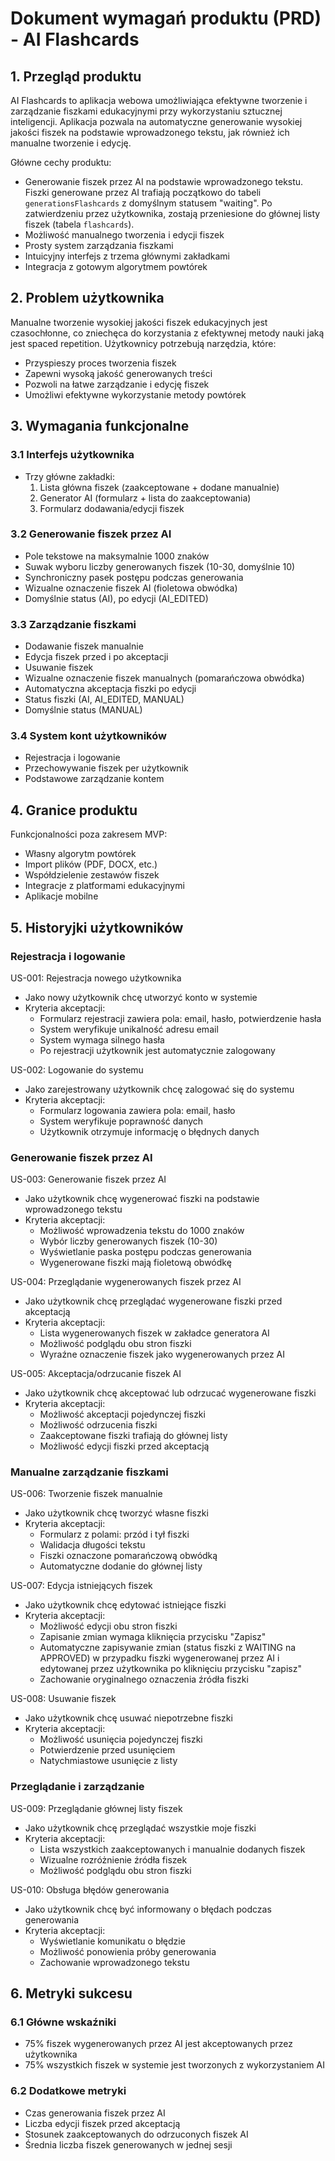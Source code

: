 # Dokument wymagań produktu (PRD) - AI Flashcards

## 1. Przegląd produktu

AI Flashcards to aplikacja webowa umożliwiająca efektywne tworzenie i zarządzanie fiszkami edukacyjnymi przy wykorzystaniu sztucznej inteligencji. Aplikacja pozwala na automatyczne generowanie wysokiej jakości fiszek na podstawie wprowadzonego tekstu, jak również ich manualne tworzenie i edycję.

Główne cechy produktu:

- Generowanie fiszek przez AI na podstawie wprowadzonego tekstu. Fiszki generowane przez AI trafiają początkowo do tabeli `generationsFlashcards` z domyślnym statusem "waiting". Po zatwierdzeniu przez użytkownika, zostają przeniesione do głównej listy fiszek (tabela `flashcards`).
- Możliwość manualnego tworzenia i edycji fiszek
- Prosty system zarządzania fiszkami
- Intuicyjny interfejs z trzema głównymi zakładkami
- Integracja z gotowym algorytmem powtórek

## 2. Problem użytkownika

Manualne tworzenie wysokiej jakości fiszek edukacyjnych jest czasochłonne, co zniechęca do korzystania z efektywnej metody nauki jaką jest spaced repetition. Użytkownicy potrzebują narzędzia, które:

- Przyspieszy proces tworzenia fiszek
- Zapewni wysoką jakość generowanych treści
- Pozwoli na łatwe zarządzanie i edycję fiszek
- Umożliwi efektywne wykorzystanie metody powtórek

## 3. Wymagania funkcjonalne

### 3.1 Interfejs użytkownika

- Trzy główne zakładki:
  1. Lista główna fiszek (zaakceptowane + dodane manualnie)
  2. Generator AI (formularz + lista do zaakceptowania)
  3. Formularz dodawania/edycji fiszek

### 3.2 Generowanie fiszek przez AI

- Pole tekstowe na maksymalnie 1000 znaków
- Suwak wyboru liczby generowanych fiszek (10-30, domyślnie 10)
- Synchroniczny pasek postępu podczas generowania
- Wizualne oznaczenie fiszek AI (fioletowa obwódka)
- Domyślnie status (AI), po edycji (AI_EDITED)

### 3.3 Zarządzanie fiszkami

- Dodawanie fiszek manualnie
- Edycja fiszek przed i po akceptacji
- Usuwanie fiszek
- Wizualne oznaczenie fiszek manualnych (pomarańczowa obwódka)
- Automatyczna akceptacja fiszki po edycji
- Status fiszki (AI, AI_EDITED, MANUAL)
- Domyślnie status (MANUAL)

### 3.4 System kont użytkowników

- Rejestracja i logowanie
- Przechowywanie fiszek per użytkownik
- Podstawowe zarządzanie kontem

## 4. Granice produktu

Funkcjonalności poza zakresem MVP:

- Własny algorytm powtórek
- Import plików (PDF, DOCX, etc.)
- Współdzielenie zestawów fiszek
- Integracje z platformami edukacyjnymi
- Aplikacje mobilne

## 5. Historyjki użytkowników

### Rejestracja i logowanie

US-001: Rejestracja nowego użytkownika

- Jako nowy użytkownik chcę utworzyć konto w systemie
- Kryteria akceptacji:
  - Formularz rejestracji zawiera pola: email, hasło, potwierdzenie hasła
  - System weryfikuje unikalność adresu email
  - System wymaga silnego hasła
  - Po rejestracji użytkownik jest automatycznie zalogowany

US-002: Logowanie do systemu

- Jako zarejestrowany użytkownik chcę zalogować się do systemu
- Kryteria akceptacji:
  - Formularz logowania zawiera pola: email, hasło
  - System weryfikuje poprawność danych
  - Użytkownik otrzymuje informację o błędnych danych

### Generowanie fiszek przez AI

US-003: Generowanie fiszek przez AI

- Jako użytkownik chcę wygenerować fiszki na podstawie wprowadzonego tekstu
- Kryteria akceptacji:
  - Możliwość wprowadzenia tekstu do 1000 znaków
  - Wybór liczby generowanych fiszek (10-30)
  - Wyświetlanie paska postępu podczas generowania
  - Wygenerowane fiszki mają fioletową obwódkę

US-004: Przeglądanie wygenerowanych fiszek przez AI

- Jako użytkownik chcę przeglądać wygenerowane fiszki przed akceptacją
- Kryteria akceptacji:
  - Lista wygenerowanych fiszek w zakładce generatora AI
  - Możliwość podglądu obu stron fiszki
  - Wyraźne oznaczenie fiszek jako wygenerowanych przez AI

US-005: Akceptacja/odrzucanie fiszek AI

- Jako użytkownik chcę akceptować lub odrzucać wygenerowane fiszki
- Kryteria akceptacji:
  - Możliwość akceptacji pojedynczej fiszki
  - Możliwość odrzucenia fiszki
  - Zaakceptowane fiszki trafiają do głównej listy
  - Możliwość edycji fiszki przed akceptacją

### Manualne zarządzanie fiszkami

US-006: Tworzenie fiszek manualnie

- Jako użytkownik chcę tworzyć własne fiszki
- Kryteria akceptacji:
  - Formularz z polami: przód i tył fiszki
  - Walidacja długości tekstu
  - Fiszki oznaczone pomarańczową obwódką
  - Automatyczne dodanie do głównej listy

US-007: Edycja istniejących fiszek

- Jako użytkownik chcę edytować istniejące fiszki
- Kryteria akceptacji:
  - Możliwość edycji obu stron fiszki
  - Zapisanie zmian wymaga kliknięcia przycisku "Zapisz"
  - Automatyczne zapisywanie zmian (status fiszki z WAITING na APPROVED) w przypadku fiszki wygenerowanej przez AI i edytowanej przez użytkownika po kliknięciu przycisku "zapisz"
  - Zachowanie oryginalnego oznaczenia źródła fiszki

US-008: Usuwanie fiszek

- Jako użytkownik chcę usuwać niepotrzebne fiszki
- Kryteria akceptacji:
  - Możliwość usunięcia pojedynczej fiszki
  - Potwierdzenie przed usunięciem
  - Natychmiastowe usunięcie z listy

### Przeglądanie i zarządzanie

US-009: Przeglądanie głównej listy fiszek

- Jako użytkownik chcę przeglądać wszystkie moje fiszki
- Kryteria akceptacji:
  - Lista wszystkich zaakceptowanych i manualnie dodanych fiszek
  - Wizualne rozróżnienie źródła fiszek
  - Możliwość podglądu obu stron fiszki

US-010: Obsługa błędów generowania

- Jako użytkownik chcę być informowany o błędach podczas generowania
- Kryteria akceptacji:
  - Wyświetlanie komunikatu o błędzie
  - Możliwość ponowienia próby generowania
  - Zachowanie wprowadzonego tekstu

## 6. Metryki sukcesu

### 6.1 Główne wskaźniki

- 75% fiszek wygenerowanych przez AI jest akceptowanych przez użytkownika
- 75% wszystkich fiszek w systemie jest tworzonych z wykorzystaniem AI

### 6.2 Dodatkowe metryki

- Czas generowania fiszek przez AI
- Liczba edycji fiszek przed akceptacją
- Stosunek zaakceptowanych do odrzuconych fiszek AI
- Średnia liczba fiszek generowanych w jednej sesji
